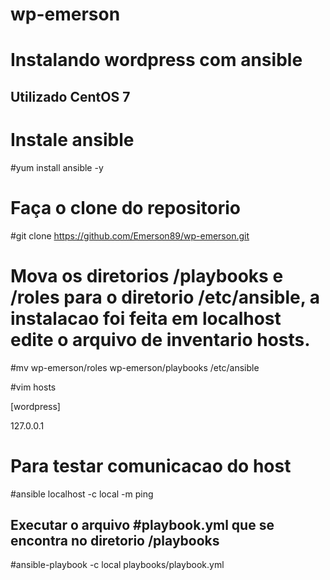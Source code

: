 # wp-emerson

# Instalando wordpress com ansible

## Utilizado CentOS 7 #

# Instale ansible 

#yum install ansible -y

# Faça o clone do repositorio

#git clone https://github.com/Emerson89/wp-emerson.git

# Mova os diretorios /playbooks e /roles para o diretorio /etc/ansible, a instalacao foi feita em localhost edite o arquivo de inventario hosts. 

#mv wp-emerson/roles wp-emerson/playbooks /etc/ansible

#vim hosts

[wordpress]

127.0.0.1

# Para testar comunicacao do host

#ansible localhost -c local -m ping

## Executar o arquivo #playbook.yml que se encontra no diretorio /playbooks

#ansible-playbook -c local playbooks/playbook.yml
